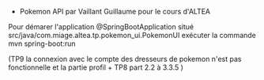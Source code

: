  - Pokemon API par Vaillant Guillaume pour le cours d'ALTEA


Pour démarer l'application @SpringBootApplication situé 
src/java/com.miage.altea.tp.pokemon_ui.PokemonUI exécuter la commande mvn spring-boot:run

(TP9 la connexion avec le compte des dresseurs de pokemon n'est pas fonctionnelle et la partie profil + TP8 part 2.2 à 3.3.5 )